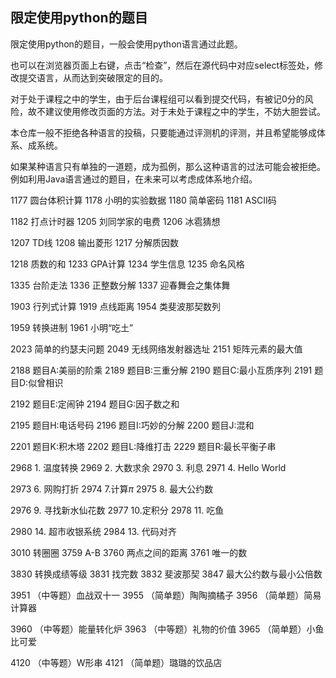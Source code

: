 ## 限定使用python的题目

限定使用python的题目，一般会使用python语言通过此题。

也可以在浏览器页面上右键，点击“检查”，然后在源代码中对应select标签处，修改提交语言，从而达到突破限定的目的。

对于处于课程之中的学生，由于后台课程组可以看到提交代码，有被记0分的风险，故不建议使用修改页面的方法。对于未处于课程之中的学生，不妨大胆尝试。

本仓库一般不拒绝各种语言的投稿，只要能通过评测机的评测，并且希望能够成体系、成系统。

如果某种语言只有单独的一道题，成为孤例，那么这种语言的过法可能会被拒绝。例如利用Java语言通过的题目，在未来可以考虑成体系地介绍。

1177 圆台体积计算 1178 小明的实验数据 1180 简单密码 1181 ASCII码

1182 打点计时器 1205 刘同学家的电费 1206 冰雹猜想

1207 TD线 1208 输出菱形 1217 分解质因数

1218 质数的和 1233 GPA计算 1234 学生信息 1235 命名风格

1335 台阶走法 1336 正整数分解 1337 迎春舞会之集体舞

1903 行列式计算 1919 点线距离 1954 类斐波那契数列 

1959 转换进制 1961 小明“吃土”

2023 简单的约瑟夫问题 2049 无线网络发射器选址 2151 矩阵元素的最大值

2188 题目A:美丽的阶乘 2189 题目B:三重分解 2190 题目C:最小互质序列 2191 题目D:似曾相识

2192 题目E:定闹钟 2194 题目G:因子数之和

2195 题目H:电话号码 2196 题目I:巧妙的分解 2200 题目J:混和

2201 题目K:积木塔 2202 题目L:降维打击 2229 题目R:最长平衡子串

2968 1. 温度转换 2969 2. 大数求余 2970 3. 利息 2971 4. Hello World

2973 6. 网购打折 2974 7.计算$\pi$ 2975 8. 最大公约数

2976 9. 寻找新水仙花数 2977 10.定积分 2978 11. 吃鱼

2980 14. 超市收银系统 2984 13. 代码对齐

3010 转圈圈 3759 A-B 3760 两点之间的距离 3761 唯一的数

3830 转换成绩等级 3831 找完数 3832 斐波那契 3847 最大公约数与最小公倍数

3951 （中等题）血战双十一 3955 （简单题）陶陶摘橘子 3956 （简单题）简易计算器

3960 （中等题）能量转化炉 3963 （中等题）礼物的价值 3965 （简单题）小鱼比可爱

4120 （中等题）W形串 4121 （简单题）璐璐的饮品店